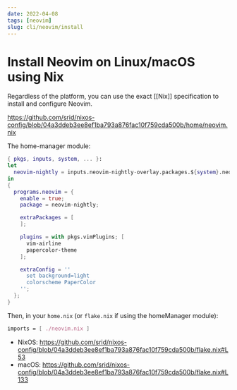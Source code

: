 ```yaml
---
date: 2022-04-08
tags: [neovim]
slug: cli/neovim/install
---
```


# Install Neovim on Linux/macOS using Nix

Regardless of the platform, you can use the exact [[Nix]] specification to install and configure Neovim.

https://github.com/srid/nixos-config/blob/04a3ddeb3ee8ef1ba793a876fac10f759cda500b/home/neovim.nix

The home-manager module:

```nix
{ pkgs, inputs, system, ... }:
let
  neovim-nightly = inputs.neovim-nightly-overlay.packages.${system}.neovim;
in
{
  programs.neovim = {
    enable = true;
    package = neovim-nightly;

    extraPackages = [
    ];

    plugins = with pkgs.vimPlugins; [
      vim-airline
      papercolor-theme
    ];

    extraConfig = ''
      set background=light
      colorscheme PaperColor
    '';
  };
}
```

Then, in your `home.nix` (or `flake.nix` if using the homeManager module):

```nix
imports = [ ./neovim.nix ]
```

- NixOS: https://github.com/srid/nixos-config/blob/04a3ddeb3ee8ef1ba793a876fac10f759cda500b/flake.nix#L53
- macOS: https://github.com/srid/nixos-config/blob/04a3ddeb3ee8ef1ba793a876fac10f759cda500b/flake.nix#L133

